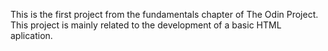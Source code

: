 This is the first project from the fundamentals chapter of The Odin Project. This project is mainly related to the development of a basic HTML aplication. 